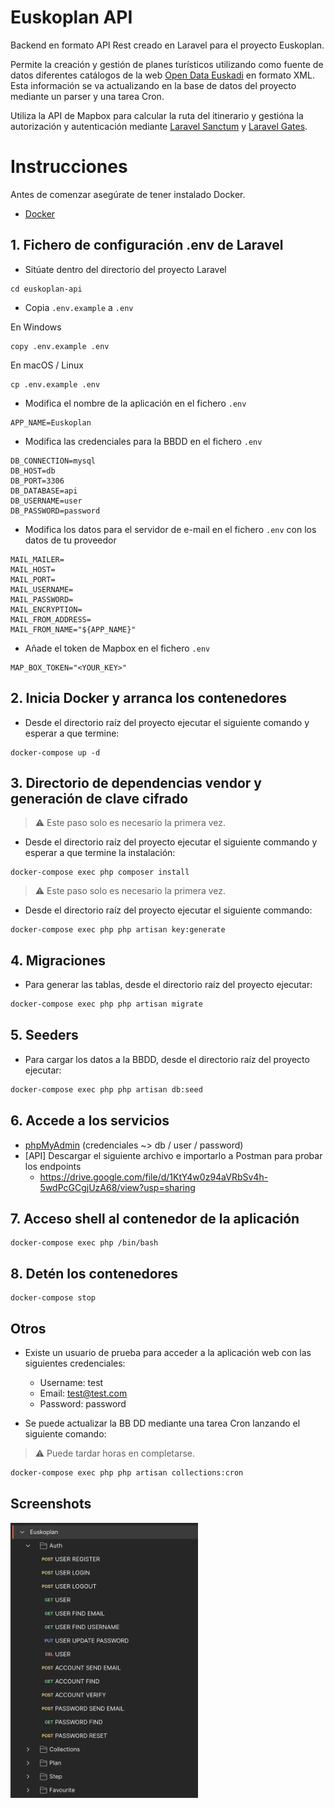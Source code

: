 # Euskoplan API

Backend en formato API Rest creado en Laravel para el proyecto Euskoplan.  

Permite la creación y gestión de planes turísticos utilizando como fuente de datos diferentes catálogos de la web [Open Data Euskadi](https://opendata.euskadi.eus/inicio/) en formato XML. Esta información se va actualizando en la base de datos del proyecto mediante un parser y una tarea Cron.  

Utiliza la API de Mapbox para calcular la ruta del itinerario y gestióna la autorización y autenticación mediante [Laravel Sanctum](https://laravel.com/docs/10.x/sanctum) y [Laravel Gates](https://laravel.com/docs/10.x/authorization#gates).  

# Instrucciones 

Antes de comenzar asegúrate de tener instalado Docker.

- [Docker](https://www.docker.com/)

## 1. Fichero de configuración .env de Laravel

- Sitúate dentro del directorio del proyecto Laravel

```shell
cd euskoplan-api
```

- Copia `.env.example` a `.env`

En Windows

```shell
copy .env.example .env
```

En macOS / Linux

```shell
cp .env.example .env
```

- Modifica el nombre de la aplicación en el fichero `.env`

```text
APP_NAME=Euskoplan
```

- Modifica las credenciales para la BBDD en el fichero `.env`

```text
DB_CONNECTION=mysql
DB_HOST=db
DB_PORT=3306
DB_DATABASE=api
DB_USERNAME=user
DB_PASSWORD=password
```

- Modifica los datos para el servidor de e-mail en el fichero `.env` con los datos de tu proveedor

```text
MAIL_MAILER=
MAIL_HOST=
MAIL_PORT=
MAIL_USERNAME=
MAIL_PASSWORD=
MAIL_ENCRYPTION=
MAIL_FROM_ADDRESS=
MAIL_FROM_NAME="${APP_NAME}"
```

- Añade el token de Mapbox en el fichero `.env`

```text
MAP_BOX_TOKEN="<YOUR_KEY>"
```

## 2. Inicia Docker y arranca los contenedores

- Desde el directorio raíz del proyecto ejecutar el siguiente comando y esperar a que termine:

```shell
docker-compose up -d
```

## 3. Directorio de dependencias vendor y generación de clave cifrado

> :warning: Este paso solo es necesario la primera vez.

- Desde el directorio raíz del proyecto ejecutar el siguiente commando y esperar a que termine la instalación:

```shell
docker-compose exec php composer install
```  

> :warning: Este paso solo es necesario la primera vez.

- Desde el directorio raíz del proyecto ejecutar el siguiente commando:

```shell
docker-compose exec php php artisan key:generate
```  

## 4. Migraciones

- Para generar las tablas, desde el directorio raíz del proyecto ejecutar:

```bash
docker-compose exec php php artisan migrate
```

## 5. Seeders

- Para cargar los datos a la BBDD, desde el directorio raíz del proyecto ejecutar:

```bash
docker-compose exec php php artisan db:seed
```

## 6. Accede a los servicios

- [phpMyAdmin](http://localhost:8081) (credenciales ~> db / user / password)
- [API] Descargar el siguiente archivo e importarlo a Postman para probar los endpoints
    - https://drive.google.com/file/d/1KtY4w0z94aVRbSv4h-5wdPcGCgjUzA68/view?usp=sharing

## 7. Acceso shell al contenedor de la aplicación

```shell
docker-compose exec php /bin/bash
```  

## 8. Detén los contenedores

```shell
docker-compose stop
``` 

## Otros

- Existe un usuario de prueba para acceder a la aplicación web con las siguientes credenciales:
    - Username: test
    - Email: test@test.com
    - Password: password


- Se puede actualizar la BB DD mediante una tarea Cron lanzando el siguiente comando:

> :warning: Puede tardar horas en completarse.

```bash
docker-compose exec php php artisan collections:cron
```

## Screenshots

<img src="screenshots/screenshot-1.png" width="300">

